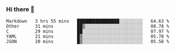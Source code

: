 ### Hi there 👋

<!--
**WShiBin/WShiBin** is a ✨ _special_ ✨ repository because its `README.md` (this file) appears on your GitHub profile.

Here are some ideas to get you started:

- 🔭 I’m currently working on ...
- 🌱 I’m currently learning ...
- 👯 I’m looking to collaborate on ...
- 🤔 I’m looking for help with ...
- 💬 Ask me about ...
- 📫 How to reach me: ...
- 😄 Pronouns: ...
- ⚡ Fun fact: ...
-->

<!--START_SECTION:waka-->

```text
Markdown   3 hrs 55 mins   ████████████████░░░░░░░░░   64.63 %
Other      31 mins         ██▒░░░░░░░░░░░░░░░░░░░░░░   08.78 %
C          29 mins         ██░░░░░░░░░░░░░░░░░░░░░░░   07.97 %
YAML       21 mins         █▒░░░░░░░░░░░░░░░░░░░░░░░   05.78 %
JSON       20 mins         █▒░░░░░░░░░░░░░░░░░░░░░░░   05.58 %
```

<!--END_SECTION:waka-->
